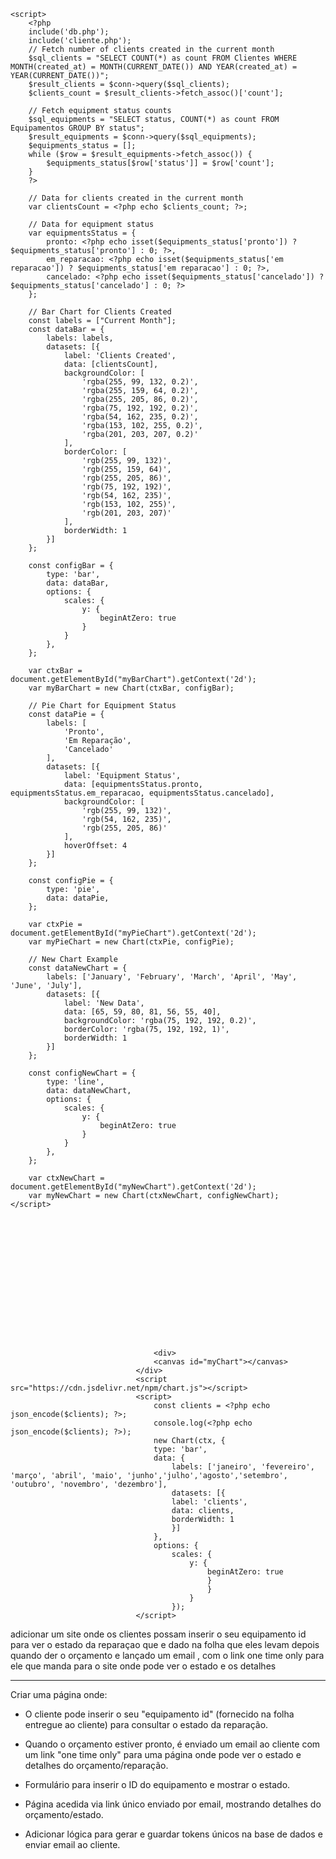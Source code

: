     <script>
        <?php
        include('db.php');
        include('cliente.php');
        // Fetch number of clients created in the current month
        $sql_clients = "SELECT COUNT(*) as count FROM Clientes WHERE MONTH(created_at) = MONTH(CURRENT_DATE()) AND YEAR(created_at) = YEAR(CURRENT_DATE())";
        $result_clients = $conn->query($sql_clients);
        $clients_count = $result_clients->fetch_assoc()['count'];

        // Fetch equipment status counts
        $sql_equipments = "SELECT status, COUNT(*) as count FROM Equipamentos GROUP BY status";
        $result_equipments = $conn->query($sql_equipments);
        $equipments_status = [];
        while ($row = $result_equipments->fetch_assoc()) {
            $equipments_status[$row['status']] = $row['count'];
        }
        ?>

        // Data for clients created in the current month
        var clientsCount = <?php echo $clients_count; ?>;

        // Data for equipment status
        var equipmentsStatus = {
            pronto: <?php echo isset($equipments_status['pronto']) ? $equipments_status['pronto'] : 0; ?>,
            em_reparacao: <?php echo isset($equipments_status['em reparacao']) ? $equipments_status['em reparacao'] : 0; ?>,
            cancelado: <?php echo isset($equipments_status['cancelado']) ? $equipments_status['cancelado'] : 0; ?>
        };

        // Bar Chart for Clients Created
        const labels = ["Current Month"];
        const dataBar = {
            labels: labels,
            datasets: [{
                label: 'Clients Created',
                data: [clientsCount],
                backgroundColor: [
                    'rgba(255, 99, 132, 0.2)',
                    'rgba(255, 159, 64, 0.2)',
                    'rgba(255, 205, 86, 0.2)',
                    'rgba(75, 192, 192, 0.2)',
                    'rgba(54, 162, 235, 0.2)',
                    'rgba(153, 102, 255, 0.2)',
                    'rgba(201, 203, 207, 0.2)'
                ],
                borderColor: [
                    'rgb(255, 99, 132)',
                    'rgb(255, 159, 64)',
                    'rgb(255, 205, 86)',
                    'rgb(75, 192, 192)',
                    'rgb(54, 162, 235)',
                    'rgb(153, 102, 255)',
                    'rgb(201, 203, 207)'
                ],
                borderWidth: 1
            }]
        };

        const configBar = {
            type: 'bar',
            data: dataBar,
            options: {
                scales: {
                    y: {
                        beginAtZero: true
                    }
                }
            },
        };

        var ctxBar = document.getElementById("myBarChart").getContext('2d');
        var myBarChart = new Chart(ctxBar, configBar);

        // Pie Chart for Equipment Status
        const dataPie = {
            labels: [
                'Pronto',
                'Em Reparação',
                'Cancelado'
            ],
            datasets: [{
                label: 'Equipment Status',
                data: [equipmentsStatus.pronto, equipmentsStatus.em_reparacao, equipmentsStatus.cancelado],
                backgroundColor: [
                    'rgb(255, 99, 132)',
                    'rgb(54, 162, 235)',
                    'rgb(255, 205, 86)'
                ],
                hoverOffset: 4
            }]
        };

        const configPie = {
            type: 'pie',
            data: dataPie,
        };

        var ctxPie = document.getElementById("myPieChart").getContext('2d');
        var myPieChart = new Chart(ctxPie, configPie);

        // New Chart Example
        const dataNewChart = {
            labels: ['January', 'February', 'March', 'April', 'May', 'June', 'July'],
            datasets: [{
                label: 'New Data',
                data: [65, 59, 80, 81, 56, 55, 40],
                backgroundColor: 'rgba(75, 192, 192, 0.2)',
                borderColor: 'rgba(75, 192, 192, 1)',
                borderWidth: 1
            }]
        };

        const configNewChart = {
            type: 'line',
            data: dataNewChart,
            options: {
                scales: {
                    y: {
                        beginAtZero: true
                    }
                }
            },
        };

        var ctxNewChart = document.getElementById("myNewChart").getContext('2d');
        var myNewChart = new Chart(ctxNewChart, configNewChart);
    </script>
















                                    <div>
                                    <canvas id="myChart"></canvas>
                                </div>
                                <script src="https://cdn.jsdelivr.net/npm/chart.js"></script>
                                <script>
                                    const clients = <?php echo json_encode($clients); ?>;
                                    console.log(<?php echo json_encode($clients); ?>);
                                    new Chart(ctx, {
                                    type: 'bar',
                                    data: {
                                        labels: ['janeiro', 'fevereiro', 'março', 'abril', 'maio', 'junho','julho','agosto','setembro', 'outubro', 'novembro', 'dezembro'],
                                        datasets: [{
                                        label: 'clients',
                                        data: clients,
                                        borderWidth: 1
                                        }]
                                    },
                                    options: {
                                        scales: {
                                            y: {
                                                beginAtZero: true
                                                }
                                                }
                                            }
                                        });
                                </script>







adicionar um site onde os clientes possam inserir o seu equipamento id para ver o estado da reparaçao que e dado na folha que eles levam 
depois quando der o orçamento e lançado um email , com o link one time only para ele que manda para o site onde pode ver o estado e os detalhes

---



Criar uma página onde:
- O cliente pode inserir o seu "equipamento id" (fornecido na folha entregue ao cliente) para consultar o estado da reparação.
- Quando o orçamento estiver pronto, é enviado um email ao cliente com um link "one time only" para uma página onde pode ver o estado e detalhes do orçamento/reparação.


- Formulário para inserir o ID do equipamento e mostrar o estado.
- Página acedida via link único enviado por email, mostrando detalhes do orçamento/estado.
- Adicionar lógica para gerar e guardar tokens únicos na base de dados e enviar email ao cliente. 